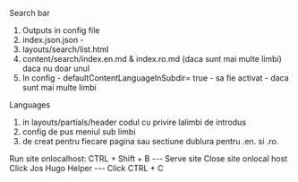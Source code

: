 Search bar
1. Outputs in config file
2. index.json.json - 
3. layouts/search/list.html
4. content/search/index.en.md & index.ro.md (daca sunt mai multe limbi) daca nu doar unul
5. In config - defaultContentLanguageInSubdir= true - sa fie activat - daca sunt mai multe limbi

Languages 

1. in layouts/partials/header codul cu privire lalimbi de introdus
2. config de pus meniul sub limbi
3. de creat pentru fiecare pagina sau sectiune dublura pentru .en. si .ro.

Run site onlocalhost:
CTRL + Shift + B --- Serve site
Close site onlocal host 
Click Jos Hugo Helper --- Click CTRL + C